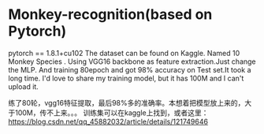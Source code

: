 # Monkey-recognition(based on Pytorch)
pytorch == 1.8.1+cu102
The dataset can be found on Kaggle. Named 10 Monkey Species .
Using VGG16 backbone as feature extraction.Just change the MLP.
And training 80epoch and got 98% accuracy on Test set.It took a long time.
I'd love to share my training model, but it has 100M and I can't upload it.


练了80轮，vgg16特征提取，最后98%多的准确率。本想着把模型放上来的，大于100M，传不上来。。。
训练集可以在kaggle上找到，或者这里：https://blog.csdn.net/qq_45882032/article/details/121749646
